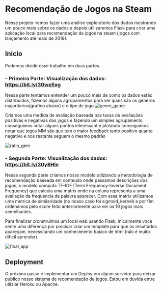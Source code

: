# Recomendação de Jogos na Steam

Nesse projeto iremos fazer uma análise exploratorio dos dados mostrando um pouco mais sobre os dados e 
depois utilizaremos Flask para criar uma aplicação local para recomendação de jogos na steam (jogos com lançamento até maio de 2019).

## Inicio

Podemos dividir esse trabalho em duas partes.

### - Primeira Parte: Visualização dos dados: **https://bit.ly/30wq5xg**

Nessa parte tentamos entender um pouco mais de como os dados estão distribuidos, fizemos alguns agrupamentos para ver quais são os generos majoritarios(grafico abaixo) e o tipo de jogo
![genre_game](https://user-images.githubusercontent.com/11478711/89574241-35100d00-d802-11ea-84d4-8226507566c1.png)

Criamos uma medida de avaliação baseada nas taxas de avaliações positivas e negativas dos jogos e fazendo um simples agrupamento conseguimos notar alguns pontos interessant e 
plotando conseguimos notar que jogos MM são que tem o maior feedback tanto positivo quanto negativo e nos restante seguem o mesmo padrão

![ratin_gem](https://user-images.githubusercontent.com/11478711/89574165-1447b780-d802-11ea-950b-6246a6c4b9a3.png)


### - Segunda Parte: Visualização dos dados: **https://bit.ly/30y8HIe**


Nessa segunda parte criamos nosso modelo utilziando a metodologia de recomendação baseada em conteúdo onde passamos descrições dos jogos, o modelo computa TF-IDF (Term Frequency-Inverse Document Frequency) 
que calcula uma matrix onde na coluna representa a uma avaliação da frequencia da palavra aparecer. Com essa matrix utilizamos uma metrica de similaridade (no nosso caso foi sigmoid_kernel) e por fim ordenamos pelo score feito anteriormente para ver os 10 jogos mais semelhantes. 

Para finalizar cronstruímos um local web usando Flask, inicalmente voce sente uma diferença por precisar criar um template para que os resultados apareçam, necessitando um conhecimento basico de html (não é muito dificil aprender).


![final_app](https://user-images.githubusercontent.com/11478711/89566880-2ff99080-d7f7-11ea-928e-c60843044940.png)
## Deployment

O próximo passo é implementar um Deploy em algum servidor para deixar publico nosso sistema de recomendação de jogos. Estou em duvida entre utilziar Heroku ou Apache.
